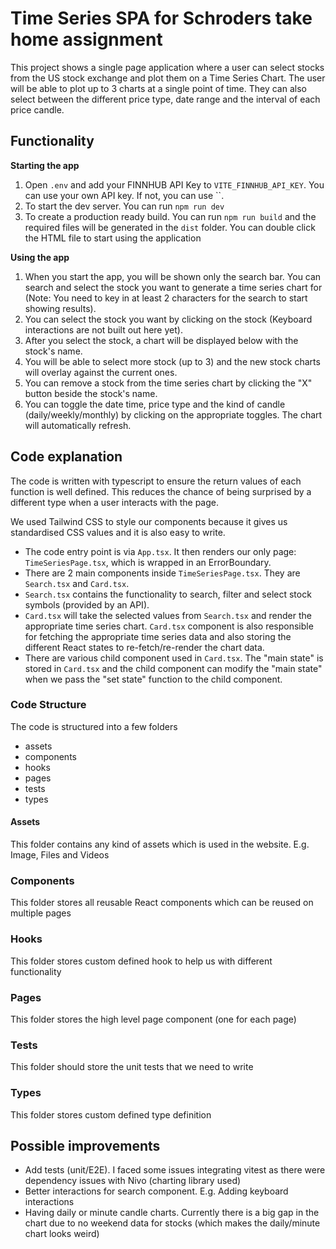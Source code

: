 # Time Series SPA for Schroders take home assignment

This project shows a single page application where a user can select stocks from the US stock exchange and plot them on a Time Series Chart. The user will be able to plot up to 3 charts at a single point of time. They can also select between the different price type, date range and the interval of each price candle.

## Functionality
**Starting the app**
1. Open `.env` and add your FINNHUB API Key to `VITE_FINNHUB_API_KEY`. You can use your own API key. If not, you can use ``.
2. To start the dev server. You can run `npm run dev`
3. To create a production ready build. You can run `npm run build` and the required files will be generated in the `dist` folder. You can double click the HTML file to start using the application

**Using the app**
1. When you start the app, you will be shown only the search bar. You can search and select the stock you want to generate a time series chart for (Note: You need to key in at least 2 characters for the search to start showing results).
2. You can select the stock you want by clicking on the stock (Keyboard interactions are not built out here yet).
3. After you select the stock, a chart will be displayed below with the stock's name.
4. You will be able to select more stock (up to 3) and the new stock charts will overlay against the current ones.
5. You can remove a stock from the time series chart by clicking the "X" button beside the stock's name.
6. You can toggle the date time, price type and the kind of candle (daily/weekly/monthly) by clicking on the appropriate toggles. The chart will automatically refresh.

## Code explanation
The code is written with typescript to ensure the return values of each function is well defined. This reduces the chance of being surprised by a different type when a user interacts with the page.

We used Tailwind CSS to style our components because it gives us standardised CSS values and it is also easy to write.

- The code entry point is via `App.tsx`. It then renders our only page: `TimeSeriesPage.tsx`, which is wrapped in an ErrorBoundary.
- There are 2 main components inside `TimeSeriesPage.tsx`. They are `Search.tsx` and `Card.tsx`.
- `Search.tsx` contains the functionality to search, filter and select stock symbols (provided by an API).
- `Card.tsx` will take the selected values from `Search.tsx` and render the appropriate time series chart. `Card.tsx` component is also responsible for fetching the appropriate time series data and also storing the different React states to re-fetch/re-render the chart data.
- There are various child component used in `Card.tsx`. The "main state" is stored in `Card.tsx` and the child component can modify the "main state" when we pass the "set state" function to the child component.

### Code Structure

The code is structured into a few folders

- assets
- components
- hooks
- pages
- tests
- types

#### Assets
This folder contains any kind of assets which is used in the website. E.g. Image, Files and Videos

### Components
This folder stores all reusable React components which can be reused on multiple pages

### Hooks
This folder stores custom defined hook to help us with different functionality

### Pages
This folder stores the high level page component (one for each page)

### Tests
This folder should store the unit tests that we need to write

### Types
This folder stores custom defined type definition


## Possible improvements
- Add tests (unit/E2E). I faced some issues integrating vitest as there were dependency issues with Nivo (charting library used)
- Better interactions for search component. E.g. Adding keyboard interactions
- Having daily or minute candle charts. Currently there is a big gap in the chart due to no weekend data for stocks (which makes the daily/minute chart looks weird)
